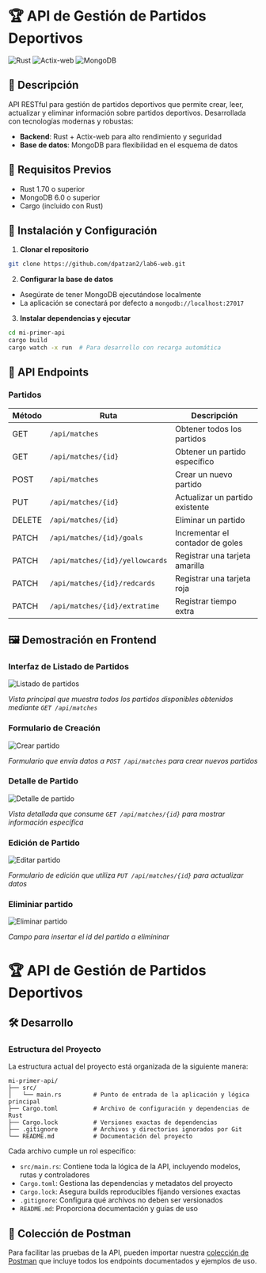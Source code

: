 # 🏆 API de Gestión de Partidos Deportivos

![Rust](https://img.shields.io/badge/Rust-1.70+-black?logo=rust)
![Actix-web](https://img.shields.io/badge/Actix--web-4.0+-red)
![MongoDB](https://img.shields.io/badge/MongoDB-6.0+-green?logo=mongodb)

## 📌 Descripción

API RESTful para gestión de partidos deportivos que permite crear, leer, actualizar y eliminar información sobre partidos deportivos. Desarrollada con tecnologías modernas y robustas:

- **Backend**: Rust + Actix-web para alto rendimiento y seguridad
- **Base de datos**: MongoDB para flexibilidad en el esquema de datos

## 🔧 Requisitos Previos

- Rust 1.70 o superior
- MongoDB 6.0 o superior
- Cargo (incluido con Rust)

## 🚀 Instalación y Configuración

1. **Clonar el repositorio**

```bash
git clone https://github.com/dpatzan2/lab6-web.git
```

2. **Configurar la base de datos**

- Asegúrate de tener MongoDB ejecutándose localmente
- La aplicación se conectará por defecto a `mongodb://localhost:27017`

3. **Instalar dependencias y ejecutar**

```bash
cd mi-primer-api
cargo build
cargo watch -x run  # Para desarrollo con recarga automática
```

## 📡 API Endpoints

### Partidos

| Método | Ruta                              | Descripción                     |
| ------- | --------------------------------- | -------------------------------- |
| GET     | `/api/matches`                  | Obtener todos los partidos       |
| GET     | `/api/matches/{id}`             | Obtener un partido específico   |
| POST    | `/api/matches`                  | Crear un nuevo partido           |
| PUT     | `/api/matches/{id}`             | Actualizar un partido existente  |
| DELETE  | `/api/matches/{id}`             | Eliminar un partido              |
| PATCH   | `/api/matches/{id}/goals`       | Incrementar el contador de goles |
| PATCH   | `/api/matches/{id}/yellowcards` | Registrar una tarjeta amarilla   |
| PATCH   | `/api/matches/{id}/redcards`    | Registrar una tarjeta roja       |
| PATCH   | `/api/matches/{id}/extratime`   | Registrar tiempo extra           |

## 🖼️ Demostración en Frontend

### Interfaz de Listado de Partidos

![Listado de partidos](https://github.com/user-attachments/assets/6edcbaa8-372e-4f18-8c32-32ef815858f7)


*Vista principal que muestra todos los partidos disponibles obtenidos mediante `GET /api/matches`*

### Formulario de Creación

![Crear partido](https://github.com/user-attachments/assets/784f0489-62d9-4a61-a582-72fb47408273)

*Formulario que envía datos a `POST /api/matches` para crear nuevos partidos*

### Detalle de Partido

![Detalle de partido](https://github.com/user-attachments/assets/c46038e9-3d3c-4e15-9589-409f110d83aa)


*Vista detallada que consume `GET /api/matches/{id}` para mostrar información específica*

### Edición de Partido

![Editar partido](https://github.com/user-attachments/assets/8de5c575-20b5-40a5-82a5-c7fb366b95ae)

*Formulario de edición que utiliza `PUT /api/matches/{id}` para actualizar datos*

### Eliminiar partido

![Eliminar partido](https://github.com/user-attachments/assets/c3ed2925-c170-412b-bec5-dae3715cdc68)

*Campo para insertar el id del partido a elimininar*

# 🏆 API de Gestión de Partidos Deportivos
## 🛠️ Desarrollo
### Estructura del Proyecto

La estructura actual del proyecto está organizada de la siguiente manera:

```
mi-primer-api/
├── src/
│   └── main.rs         # Punto de entrada de la aplicación y lógica principal
├── Cargo.toml          # Archivo de configuración y dependencias de Rust
├── Cargo.lock          # Versiones exactas de dependencias
├── .gitignore          # Archivos y directorios ignorados por Git
└── README.md           # Documentación del proyecto
```

Cada archivo cumple un rol específico:
- `src/main.rs`: Contiene toda la lógica de la API, incluyendo modelos, rutas y controladores
- `Cargo.toml`: Gestiona las dependencias y metadatos del proyecto
- `Cargo.lock`: Asegura builds reproducibles fijando versiones exactas
- `.gitignore`: Configura qué archivos no deben ser versionados
- `README.md`: Proporciona documentación y guías de uso

## 🔌 Colección de Postman

Para facilitar las pruebas de la API, pueden importar nuestra [colección de Postman](https://documenter.getpostman.com/view/19231920/2sB2cPj5aU) que incluye todos los endpoints documentados y ejemplos de uso.
